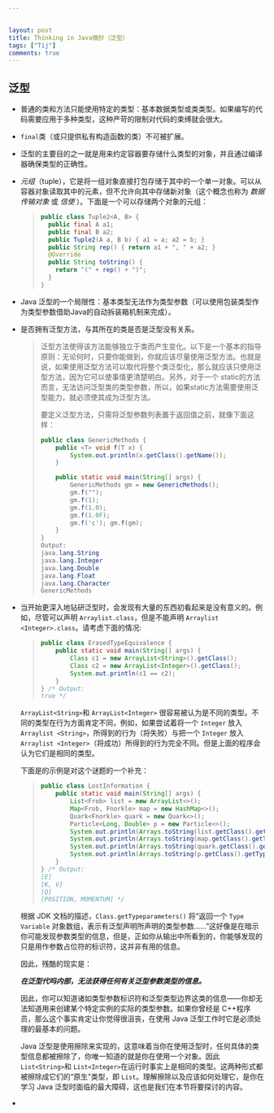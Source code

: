 ```yaml
---


layout: post
title: Thinking in Java摘抄（泛型）
tags: ["Tij"]
comments: true
---
```


## 泛型

* 普通的类和方法只能使用特定的类型：基本数据类型或类类型。如果编写的代码需要应用于多种类型，这种严苛的限制对代码的束缚就会很大。

* `final`类（或只提供私有构造函数的类）不可被扩展。

* 泛型的主要目的之一就是用来约定容器要存储什么类型的对象，并且通过编译器确保类型的正确性。

* *元组*（tuple），它是将一组对象直接打包存储于其中的一个单一对象。可以从容器对象读取其中的元素，但不允许向其中存储新对象（这个概念也称为 *数据传输对象* 或 *信使* ）。下面是一个可以存储两个对象的元组：

  > ```java
  > public class Tuple2<A, B> {
  >   public final A a1;
  >   public final B a2;
  >   public Tuple2(A a, B b) { a1 = a; a2 = b; }
  >   public String rep() { return a1 + ", " + a2; }
  >   @Override
  >   public String toString() {
  >     return "(" + rep() + ")";
  >   }
  > }
  > ```

* Java 泛型的一个局限性：基本类型无法作为类型参数（可以使用包装类型作为类型参数借助Java的自动拆装箱机制来完成）。

* 是否拥有泛型方法，与其所在的类是否是泛型没有关系。

  > 泛型方法使得该方法能够独立于类而产生变化。以下是一个基本的指导原则：无论何时，只要你能做到，你就应该尽量使用泛型方法。也就是说，如果使用泛型方法可以取代将整个类泛型化，那么就应该只使用泛型方法，因为它可以使事情更清楚明白。另外，对于一个 static的方法而言，无法访问泛型类的类型参数，所以，如果static方法需要使用泛型能力，就必须使其成为泛型方法。
  >
  > 要定义泛型方法，只需将泛型参数列表置于返回值之前，就像下面这样：
  >
  > ```java
  > public class GenericMethods {
  >     public <T> void f(T x) {
  >         System.out.println(x.getClass().getName());
  >     }
  > 
  >     public static void main(String[] args) {
  >         GenericMethods gm = new GenericMethods();
  >         gm.f("");
  >         gm.f(1);
  >         gm.f(1.0);
  >         gm.f(1.0F);
  >         gm.f('c'); gm.f(gm);
  >     }
  > }
  > Output:
  > java.lang.String 
  > java.lang.Integer 
  > java.lang.Double
  > java.lang.Float
  > java.lang.Character 
  > GenericMethods
  > ```

* 当开始更深入地钻研泛型时，会发现有大量的东西初看起来是没有意义的。例如，尽管可以声明 `Arraylist.class`，但是不能声明 `Arraylist <Integer>.class`。请考虑下面的情况:

  > ```java
  > public class ErasedTypeEquivalence {
  >     public static void main(String[] args) {
  >         Class c1 = new ArrayList<String>().getClass();
  >         Class c2 = new ArrayList<Integer>().getClass();
  >         System.out.println(c1 == c2);
  >     }
  > } /* Output:
  > true */
  > ```

  `ArrayList<String>`和 `ArrayList<Integer>` 很容易被认为是不同的类型。不同的类型在行为方面肯定不同，例如，如果尝试着将一个 `Integer` 放入 `Arraylist <String>`，所得到的行为（将失败）与把一个 `Integer` 放入 `Arraylist <Integer>`（将成功）所得到的行为完全不同。但是上面的程序会认为它们是相同的类型。

  下面是的示例是对这个谜题的一个补充：

  > 
  >
  > ```java
  > public class LostInformation {
  >     public static void main(String[] args) {
  >         List<Frob> list = new ArrayList<>();
  >         Map<Frob, Fnorkle> map = new HashMap<>();
  >         Quark<Fnorkle> quark = new Quark<>();
  >         Particle<Long, Double> p = new Particle<>();
  >         System.out.println(Arrays.toString(list.getClass().getTypeParameters()));
  >         System.out.println(Arrays.toString(map.getClass().getTypeParameters()));
  >         System.out.println(Arrays.toString(quark.getClass().getTypeParameters()));
  >         System.out.println(Arrays.toString(p.getClass().getTypeParameters()));
  >     }
  > } /* Output:
  > [E] 
  > [K, V]
  > [Q] 
  > [POSITION, MOMENTUM] */
  > ```

  根据 JDK 文档的描述，`Class.getTypeparameters()` 将“返回一个 `Type Variable` 对象数组，表示有泛型声明所声明的类型参数……”这好像是在暗示你可能发现参数类型的信息，但是，正如你从输出中所看到的，你能够发现的只是用作参数占位符的标识符，这并非有用的信息。

  因此，残酷的现实是：

  ***在泛型代吗内部，无法获得任何有关泛型参数类型的信息。***

  因此，你可以知道诸如类型参数标识符和泛型类型边界这类的信息——你却无法知道用来创建某个特定实例的实际的类型参数。如果你曾经是 C++程序员，那么这个事实肯定让你觉得很沮丧，在使用 Java 泛型工作时它是必须处理的最基本的问题。

  Java 泛型是使用擦除来实现的，这意味着当你在使用泛型时，任何具体的类型信息都被擦除了，你唯一知道的就是你在使用一个对象。因此` List<String>`和 `List<Integer>`在运行时事实上是相同的类型。这两种形式都被擦除成它们的“原生”类型，即 `List`。理解擦除以及应该如何处理它，是你在学习 Java 泛型时面临的最大障碍，这也是我们在本节将要探讨的内容。


* 